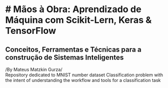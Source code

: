 # # Mãos à Obra: Aprendizado de Máquina com Scikit-Lern, Keras & TensorFlow
## Conceitos, Ferramentas e Técnicas para a construção de Sistemas Inteligentes
/By Mateus Matzkin Gurza/ <br>
Repository dedicated to MNIST number dataset Classification problem with the intent of understanding the workflow and tools for a classification task
